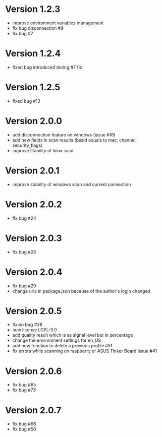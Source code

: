 # Version 1.2.3

- improve environment variables management
- fix bug disconnection #9
- fix bug #7

# Version 1.2.4

- fixed bug introduced during #7 fix

# Version 1.2.5

- fixed bug #13

# Version 2.0.0

- add disconnection feature on windows (issue #16)
- add new fields in scan results (bssid equals to mac, channel, security_flags)
- improve stability of linux scan

# Version 2.0.1

- improve stability of windows scan and current connection

# Version 2.0.2

- fix bug #24

# Version 2.0.3

- fix bug #26

# Version 2.0.4

- fix bug #29
- change urls in package.json because of the author's login changed

# Version 2.0.5

- fixion bug #38
- new license LGPL-3.0
- add quality result which is as signal level but in percentage
- change the environment settings for en_US
- add new function to delete a previous profile #51
- fix errors while scanning on raspberry or ASUS Tinker Board issue #41

# Version 2.0.6

- fix bug #65
- fix bug #73

# Version 2.0.7

- fix bug #66
- fix bug #50
